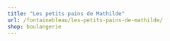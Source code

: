 ```yaml
---
title: "Les petits pains de Mathilde"
url: /fontainebleau/les-petits-pains-de-mathilde/
shop: boulangerie
---
```

